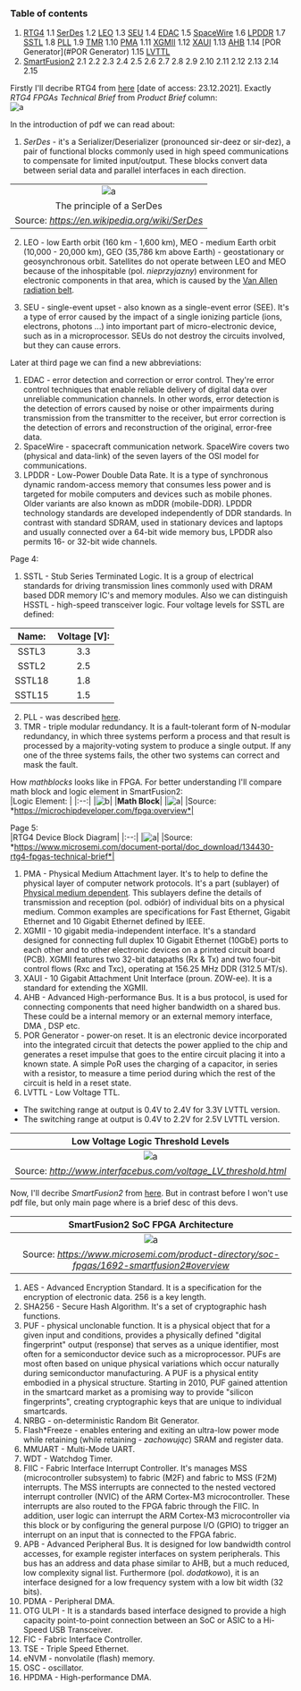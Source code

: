 ### Table of contents <a name="tof"></a>
1. [RTG4](#rtg4)
 1.1 [SerDes](#SerDes)
 1.2 [LEO](#LEO)
 1.3 [SEU](#SEU)
   1.4 [EDAC](#EDAC)
   1.5 [SpaceWire](#SpaceWire)
   1.6 [LPDDR](#LPDDR)
   1.7 [SSTL](#SSTL)
   1.8 [PLL](#PLL)
   1.9 [TMR](#TMR)
   1.10 [PMA](#PMA)
   1.11 [XGMII](#XGMII)
   1.12 [XAUI](#XAUI)
   1.13 [AHB](#AHB)
   1.14 [POR Generator](#POR Generator)
   1.15 [LVTTL](#LVTTL)
2. [SmartFusion2](#SmartFusion2)
   2.1 [](#)
   2.2 [](#)
   2.3 [](#)
   2.4 [](#)
   2.5 [](#)
   2.6 [](#)
   2.7 [](#)
   2.8 [](#)
   2.9 [](#)
   2.10 [](#)
   2.11 [](#)
   2.12 [](#)
   2.13 [](#)
   2.14 [](#)
   2.15 [](#)

Firstly I'll decribe RTG4 from
[here](https://www.microsemi.com/product-directory/rad-tolerant-fpgas/3576-rtg4#documents)
[date of access: 23.12.2021]. Exactly *RTG4 FPGAs Technical Brief* from *Product
Brief* column: <br/>
![a](https://user-images.githubusercontent.com/43972902/147283409-ec826d5e-363d-4451-a9a5-ef7f9e35ee62.png)

In the introduction of pdf we can read about: <br>
1. *SerDes* <a name="Simulator"></a> - it's a Serializer/Deserializer (pronounced sir-deez or sir-dez),
a pair of functional blocks commonly used in high speed communications to
compensate for limited input/output. These blocks convert data between serial
data and parallel interfaces in each direction. <br/>

||
|:--:|
|![a](https://user-images.githubusercontent.com/43972902/147286951-7873a8c7-35fc-496d-a285-4c035c5df665.png)|
|The principle of a SerDes|
|Source: *https://en.wikipedia.org/wiki/SerDes*|

2. LEO - low Earth orbit (160 km - 1,600 km), MEO - medium Earth orbit (10,000 -
20,000 km), GEO (35,786 km above Earth) - geostationary or geosynchronous
orbit. Satellites do not operate between LEO and MEO because of the inhospitable
(pol. *nieprzyjazny*) environment for electronic components in that area, which
is caused by the
[Van Allen radiation belt](https://en.wikipedia.org/wiki/Van_Allen_radiation_belt).

3. SEU - single-event upset - also known as a single-event error (SEE). It's a
type of error caused by the impact of a single ionizing particle (ions,
electrons, photons ...) into important part of micro-electronic device, such
as in a microprocessor. SEUs do not destroy the circuits involved, but they can
cause errors.

Later at third page we can find a new abbreviations: <br/>
1. EDAC - error detection and correction or error control. They're error control
techniques that enable reliable delivery of digital data over unreliable
communication channels. In other words, error detection is the detection of
errors caused by noise or other impairments during transmission from the
transmitter to the receiver, but error correction is the detection of errors and
reconstruction of the original, error-free data.
2. SpaceWire - spacecraft communication network. SpaceWire covers two (physical
and data-link) of the seven layers of the OSI model for communications.
3. LPDDR - Low-Power Double Data Rate. It is a type of synchronous dynamic
random-access memory that consumes less power and is targeted for mobile
computers and devices such as mobile phones. Older variants are also known as
mDDR (mobile-DDR). LPDDR technology standards are developed independently of DDR
standards. In contrast with standard SDRAM, used in stationary devices and
laptops and usually connected over a 64-bit wide memory bus, LPDDR also permits
16- or 32-bit wide channels.

Page 4: <br/>
1. SSTL - Stub Series Terminated Logic. It is a group of electrical standards
for driving transmission lines commonly used with DRAM based DDR memory IC's and
memory modules. Also we can distinguish HSSTL - high-speed transceiver logic.
Four voltage levels for SSTL are defined:

| Name: | Voltage [V]: |
|:--:|:--:|
| SSTL3 | 3.3 |
| SSTL2 | 2.5 |
| SSTL18 | 1.8 |
| SSTL15 | 1.5 |

2. PLL - was described
[here](https://github.com/mozerpol/NotesFromLearning/tree/main/FPGAodPoczatkuDoKonca#pll).
3. TMR - triple modular redundancy. It is a fault-tolerant form of N-modular
redundancy, in which three systems perform a process and that result is
processed by a majority-voting system to produce a single output. If any one of
the three systems fails, the other two systems can correct and mask the fault.

How *mathblocks* looks like in FPGA. For better understanding I'll compare math
block and logic element in SmartFusion2: <br/>
|Logic Element: |
|:--:|
|![b](https://user-images.githubusercontent.com/43972902/147354481-f7417c23-0f71-464c-90de-1dc899530f19.png)|
|**Math Block**|
|![a](https://user-images.githubusercontent.com/43972902/147354464-7a45ff13-ddce-405c-ae25-65a7386f2d33.png)|
|Source: *https://microchipdeveloper.com/fpga:overview*|

Page 5: <br/>
|RTG4 Device Block Diagram|
|:--:|
|![a](https://user-images.githubusercontent.com/43972902/147385653-cebc2711-58ae-4434-9fe8-7b80a8b16012.png)|
|Source: *https://www.microsemi.com/document-portal/doc_download/134430-rtg4-fpgas-technical-brief*|
1. PMA - Physical Medium Attachment layer. It's to help to define the physical
layer of computer network protocols. It's a part (sublayer) of
[Physical medium dependent](https://en.wikipedia.org/wiki/Physical_medium_dependent).
This sublayers define the details of transmission and reception (pol. odbiór) of
individual bits on a physical medium. Common examples are specifications for
Fast Ethernet, Gigabit Ethernet and 10 Gigabit Ethernet defined by IEEE.
2. XGMII - 10 gigabit media-independent interface. It's a standard
designed for connecting full duplex 10 Gigabit Ethernet (10GbE) ports to each
other and to other electronic devices on a printed circuit board (PCB). XGMII
features two 32-bit datapaths (Rx & Tx) and two four-bit control flows (Rxc and
Txc), operating at 156.25 MHz DDR (312.5 MT/s).
3. XAUI - 10 Gigabit Attachment Unit Interface (proun. ZOW-ee). It is a standard
for extending the XGMII.
4. AHB - Advanced High-performance Bus. It is a bus protocol, is used for
connecting components that need higher bandwidth on a shared bus. These could be
a internal memory or an external memory interface, DMA , DSP etc.
5. POR Generator - power-on reset. It is an electronic device incorporated into
the integrated circuit that detects the power applied to the chip and generates
a reset impulse that goes to the entire circuit placing it into a known state.
A simple PoR uses the charging of a capacitor, in series with a resistor, to
measure a time period during which the rest of the circuit is held in a reset
state.
6. LVTTL - Low Voltage TTL.
- The switching range at output is 0.4V to 2.4V for 3.3V LVTTL version.
- The switching range at output is 0.4V to 2.2V for 2.5V LVTTL version.

|Low Voltage Logic Threshold Levels|
|:--:|
|![a](https://user-images.githubusercontent.com/43972902/147385995-de0a5cb1-056d-4c46-ae3d-88f4a2d87b1e.png)|
|Source: *http://www.interfacebus.com/voltage_LV_threshold.html*|

Now, I'll decribe *SmartFusion2* from
[here](https://www.microsemi.com/product-directory/soc-fpgas/1692-smartfusion2#overview).
But in contrast before I won't use pdf file, but only main page where is a brief
desc of this devs.

|SmartFusion2 SoC FPGA Architecture|
|:--:|
|![a](https://user-images.githubusercontent.com/43972902/147388071-21f9870d-1c9f-4946-94a4-016e5089eaf1.png)|
|Source: *https://www.microsemi.com/product-directory/soc-fpgas/1692-smartfusion2#overview*|

1. AES - Advanced Encryption Standard. It is a specification for the encryption
of electronic data. 256 is a key length.
2. SHA256 - Secure Hash Algorithm. It's a set of cryptographic hash functions.
3. PUF - physical unclonable function. It is a physical object that for a given
input and conditions, provides a physically defined "digital fingerprint" output
(response) that serves as a unique identifier, most often for a semiconductor
device such as a microprocessor. PUFs are most often based on unique physical
variations which occur naturally during semiconductor manufacturing.
A PUF is a physical entity embodied in a physical structure. Starting in 2010,
PUF gained attention in the smartcard market as a promising way to provide
"silicon fingerprints", creating cryptographic keys that are unique to
individual smartcards.
4. NRBG - on-deterministic Random Bit Generator.
5. Flash*Freeze - enables entering and exiting an ultra-low power mode while
retaining (while retaining - *zachowując*) SRAM and register data.
6. MMUART - Multi-Mode UART.
7. WDT - Watchdog Timer.
8. FIIC - Fabric Interface Interrupt Controller. It's manages MSS 
(microcontroller subsystem) to fabric (M2F) and fabric to MSS (F2M) interrupts. 
The MSS interrupts are connected to the nested vectored interrupt controller
(NVIC) of the ARM Cortex-M3 microcontroller. These interrupts are also routed to 
the FPGA fabric through the FIIC. In addition, user logic can interrupt the
ARM Cortex-M3 microcontroller via this block or by configuring the general
purpose I/O (GPIO) to trigger an interrupt on an input that is connected to the 
FPGA fabric. 
9. APB - Advanced Peripheral Bus. It is designed for low bandwidth control
accesses, for example register interfaces on system peripherals. This bus has an
address and data phase similar to AHB, but a much reduced, low complexity signal
list. Furthermore (pol. *dodatkowo*), it is an interface designed for a low
frequency system with a low bit width (32 bits). 
10. PDMA - Peripheral DMA.
11. OTG ULPI - It is a standards based interface designed to provide a high
capacity point-to-point connection between an SoC or ASIC to a Hi-Speed USB
Transceiver.
12. FIC - Fabric Interface Controller.
13. TSE - Triple Speed Ethernet.
14. eNVM - nonvolatile (flash) memory. 
15. OSC - oscillator.
16. HPDMA -  High-performance DMA.
